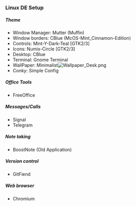 ### Linux DE Setup

##### Theme

* Window Manager: Mutter (Muffin) 
* Window borders: CBlue (McOS-Mint_Cinnamon-Edition)
* Controls: Mint-Y-Dark-Teal [GTK2/3]
* Icons: Numix-Circle [GTK2/3]
* Desktop: CBlue
* Terminal: Gnome Terminal
* WallPaper: Minimalist![Wallpaper_Desk.png](path)
* Conky: Simple Config

##### Office Tools

* FreeOffice

##### Messages/Calls

* Signal
* Telegram

##### Note taking

* BoostNote (Old Application)

##### Version control

* GitFiend

##### Web browser

* Chromium
